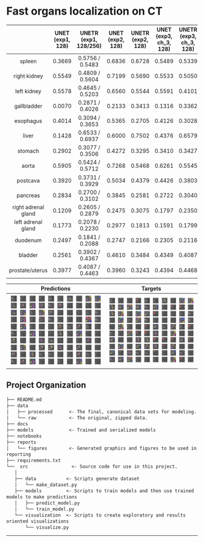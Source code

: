 Fast organs localization on CT
==============================

|                     |  UNET <br/>(exp1, 128)   | UNETR <br/>(exp1, 128/256) | UNET <br/>(exp2, 128) | UNETR <br/>(exp2, 128) | UNET <br/>(exp3, ch_3, 128) | UNETR <br/>(exp3, ch_3, 128) | UNET <br/>(exp3, ch_5, 128) | UNETR <br/>(exp3, ch_5, 128) | UNET <br/>(exp3, ch_10, 128) | UNETR<br/> (exp3, ch_10, 128) |
|:-------------------:|:------------------------:|:--------------------------:|-----------------------|:----------------------:|:---------------------------:|:----------------------------:|:---------------------------:|------------------------------|------------------------------|-------------------------------|
|       spleen        |          0.3669          |      0.5756 / 0.5483       | 0.6836                |         0.6728         |           0.5489            |            0.5339            |           0.3993            | 0.5027                       | 0.4700                       | 0.5148                        |
|    right kidney     |          0.5549          |      0.4809 / 0.5604       | 0.7199                |         0.5690         |           0.5533            |            0.5050            |           0.3835            | 0.4628                       | 0.4478                       | 0.4642                        |
|     left kidney     |          0.5578          |      0.4645 / 0.5203       | 0.6560                |         0.5544         |           0.5591            |            0.4101            |           0.3957            | 0.4241                       | 0.4333                       | 0.3853                        |
|     gallbladder     |          0.0070          |      0.2871 / 0.4026       | 0.2133                |         0.3413         |           0.1316            |            0.3362            |           0.0250            | 0.2016                       | 0.0674                       | 0.2134                        |
|      esophagus      |          0.4014          |      0.3094 / 0.3653       | 0.5365                |         0.2705         |           0.4126            |            0.3028            |           0.3595            | 0.2724                       | 0.2930                       | 0.2286                        |
|        liver        |          0.1428          |      0.6533 / 0.6937       | 0.6000                |         0.7502         |           0.4376            |            0.6579            |           0.3176            | 0.6478                       | 0.3803                       | 0.6313                        |
|       stomach       |          0.2902          |      0.3077 / 0.3506       | 0.4272                |         0.3295         |           0.3410            |            0.3427            |           0.1787            | 0.3146                       | 0.2374                       | 0.2774                        |
|        aorta        |          0.5905          |      0.5424 / 0.5712       | 0.7268                |         0.5468         |           0.6261            |            0.5545            |           0.5998            | 0.5316                       | 0.5552                       | 0.5160                        |
|      postcava       |          0.3920          |      0.3731 / 0.3929       | 0.5034                |         0.4379         |           0.4426            |            0.3803            |           0.3549            | 0.3480                       | 0.3726                       | 0.3704                        |
|      pancreas       |          0.2834          |      0.2700 / 0.3102       | 0.3845                |         0.2581         |           0.2722            |            0.3040            |           0.1382            | 0.3235                       | 0.1925                       | 0.2554                        |
| right adrenal gland |          0.1209          |      0.2605 / 0.2879       | 0.2475                |         0.3075         |           0.1797            |            0.2350            |           0.0220            | 0.1737                       | 0.0769                       | 0.1500                        |
| left adrenal gland  |          0.1773          |      0.2078 / 0.2230       | 0.2977                |         0.1813         |           0.1591            |            0.1799            |           0.0757            | 0.1462                       | 0.1161                       | 0.0826                        |
|      duodenum       |          0.2497          |      0.1841 / 0.2088       | 0.2747                |         0.2166         |           0.2305            |            0.2116            |           0.1358            | 0.1858                       | 0.1370                       | 0.1825                        |
|       bladder       |          0.2561          |      0.3902 / 0.4367       | 0.4610                |         0.3484         |           0.4349            |            0.4087            |           0.2798            | 0.2648                       | 0.3945                       | 0.2774                        |
|   prostate/uterus   |          0.3977          |      0.4087 / 0.4463       | 0.3960                |         0.3243         |           0.4394            |            0.4468            |           0.3113            | 0.2440                       | 0.3418                       | 0.3127                        |



|                             Predictions                             |                           Targets                           |
|:-------------------------------------------------------------------:|:-----------------------------------------------------------:|
| ![reports/figures/predictions.png](reports/figures/predictions.png) | ![reports/figures/targets.png](reports/figures/targets.png) |

Project Organization
------------
    ├── README.md   
    ├── data
    │   ├── processed      <- The final, canonical data sets for modeling.
    │   └── raw            <- The original, zipped data.
    ├── docs
    ├── models             <- Trained and serialized models
    ├── notebooks
    ├── reports   
    │   └── figures        <- Generated graphics and figures to be used in reporting
    ├── requirements.txt 
    └──  src                <- Source code for use in this project.
       │
       ├── data           <- Scripts generate dataset
       │   └── make_dataset.py
       ├── models         <- Scripts to train models and then use trained models to make predictions
       │   ├── predict_model.py
       │   └── train_model.py
       └── visualization  <- Scripts to create exploratory and results oriented visualizations
           └── visualize.py

--------
